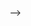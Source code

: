 <!--
# 📝 Selected Publications 

<style>
.box {
  display: inline-block;
  background-color: lightgray;
}

.blue-text {
  color: blue;
}
</style>

(<sup>*</sup> indicates equal contribution;  <sup>#</sup> indicates corresponding authorship.) 


<div class='paper-box'><div class='paper-box-image'><div><div class="badge">BMVC 2024</div><img src='images/RAZA_BMVC.png' alt="sym" width="100%"></div></div>
<div class='paper-box-text' markdown="1">

[FLARE up your data: Diffusion-based Augmentation Method in Astronomical Imaging](https://arxiv.org/abs/2405.13267) \\
<b>Raza Imam<sup>*</sup><sup>#</sup></b>, Mohammed Talha Alam<sup>*</sup>, Mohsen Guizani, Fakhri Karray.  (BMVC 2024) <a href="https://github.com/Razaimam45/PlanetX_Dxb">code(+)data</a> 

- FLARE is a diffusion-based augmentation method which initially enhances the resolution of raw input samples. Given the widespread dispersion of these raw inputs in feature space, we have implemented a two-stage augmentation strategy. Also, we introduce an optimally distributed dataset via FLARE: SpaceNet, comprising approximately 12,900 samples.

</div>
</div>


<div class='paper-box'><div class='paper-box-image'><div><div class="badge">SPAICE 2024</div><img src='images/RAZA_CosmoCLIP.png' alt="sym" width="100%"></div></div>
<div class='paper-box-text' markdown="1">

[CosmoCLIP: Generalizing Large Vision-Language Models for Astronomical Imaging](https://arxiv.org/abs/2407.07315) \\
<b>Raza Imam<sup>*</sup><sup>#</sup></b>, Mohammed Talha Alam<sup>*</sup>, Umaima Rahman, Mohsen Guizani, Fakhri Karray.  (SPAICE 2024)

- We introduce CosmoCLIP, an astronomical image-text contrastive learning framework precisely fine-tuned on the pre-trained CLIP model using SpaceNet and BLIP-based captions. The rich semantics derived from this SpaceNet and BLIP descriptions, when learned contrastively, enable CosmoCLIP to achieve superior generalization across various in-domain and out-of-domain tasks in astronomical imaging.

</div>
</div>


<div class='paper-box'><div class='paper-box-image'><div><div class="badge">ICCE 2024</div><img src='images/RAZA_evoke.png' alt="sym" width="100%"></div></div>
<div class='paper-box-text' markdown="1">

[EVOKE: Emotion Enabled Virtual Avatar Mapping Using Optimized Knowledge Distillation](https://ieeexplore.ieee.org/abstract/document/10444200/) \\
Maryam Nadeem<sup>#</sup>, <b>Raza Imam<sup>*</sup></b>, Rouqaiah Al-Refai<sup>*</sup>, Meriem Chkir, Mohamad Hoda, Abdulmotaleb El Saddik. (ICCE 2024) 

- EVOKE leverages knowledge distillation involving multi-label classification on the publicly available DEAP dataset, which covers valence, arousal, and dominance as primary emotional classes. Remarkably, our distilled model, a CNN with only two convolutional layers and 18 times fewer parameters than the teacher model, achieves competitive results, boasting an accuracy of 87% while demanding far less computational resources. This equilibrium between performance and deployability positions our framework as an ideal choice for virtual environment systems. Furthermore, the multi-label classification outcomes are utilized to map emotions onto custom-designed 3D avatars.

</div>
</div>


<div class='paper-box'><div class='paper-box-image'><div><div class="badge">MICCAI 2023, spotlight</div><img src='images/RAZA_seda.png' alt="sym" width="100%"></div></div>
<div class='paper-box-text' markdown="1">

[SEDA: Self-ensembling ViT with Defensive Distillation and Adversarial Training for Robust Chest X-Rays Classification](https://arxiv.org/abs/2308.07874) \\
<b>Raza Imam<sup>#</sup></b>, Ibrahim Almakky, Salma Alrashdi, Baketah Alrashdi, Mohammad Yaqub. (MICCAI 2023) <a href="https://github.com/Razaimam45/SEDA">code</a> 

- SEDA utilizes efficient CNN blocks to learn spatial features with various levels of abstraction from feature representations extracted from intermediate ViT blocks, that are largely unaffected by adversarial perturbations. Furthermore, SEDA leverages adversarial training in combination with defensive distillation for improved robustness against adversaries. Extensive experiments performed with the proposed architecture and training paradigm on publicly available Tuberculosis x-ray dataset shows SOTA efficacy of SEDA compared to SEViT in terms of computational efficiency with 70x times lighter framework and enhanced robustness of +9%.

</div>
</div>


<div class='paper-box'><div class='paper-box-image'><div><div class="badge">MIUA 2023</div><img src='images/RAZA_defensive_diffusion.png' alt="sym" width="100%"></div></div>
<div class='paper-box-text' markdown="1">
[On enhancing the robustness of Vision Transformers: Defensive Diffusion](https://arxiv.org/abs/2305.08031) \\
  <b>Raza Imam</b>, Muhammad Huzaifa<sup>#</sup>, Mohammed El-Amine Azz.
  (MIUA 2023) <a href="https://github.com/Muhammad-Huzaifaa/Defensive_Diffusion">code</a> 

- In this work, we introduced a defensive diffusion technique as an adversarial purifier to eliminate adversarial noise introduced by attackers in the original image. By utilizing the denoising capabilities of the diffusion model, we employ a reverse diffusion process to effectively eliminate the adversarial noise from the attack sample, resulting in a cleaner image that is then fed into the ViT blocks. Extensive experiments conducted on a publicly available Tuberculosis X-ray dataset validate the computational efficiency and improved robustness achieved by our proposed architecture.
</div>
</div>


<!-- <div class='paper-box'><div class='paper-box-image'><div><div class="badge">UAI 2023</div><img src='images/RAZA_brain tumor.jpeg' alt="sym" width="100%"></div></div>
<div class='paper-box-text' markdown="1">

[Optimizing Brain Tumor Classification: A Comprehensive Study on Transfer Learning and Imbalance Handling in Deep Learning Models](https://arxiv.org/abs/2308.06821) \\
<b>Raza Imam<sup>#</sup></b>, Mohammed Talha Alam. 
(UAI 2023) <a href="https://github.com/Razaimam45/AI701-Project-Transfer-Learning-approach-for-imbalance-classification-of-Brain-Tumor-MRI-">code</a> 

- In this work, we present a novel deep learning-based approach, called Transfer Learning-CNN, for brain tumor classification using MRI data. The proposed model leverages the predictive capabilities of existing publicly available models by utilizing their pre-trained weights and transferring those weights to the CNN. We investigate the impact of different loss functions, including focal loss, and oversampling methods, such as SMOTE and ADASYN, in addressing the data imbalance issue. Notably, the proposed strategy, which combines VGG-16 and CNN, achieved an impressive accuracy rate of 96%, surpassing alternative approaches significantly.
</div>
</div> -->

<!--
<div class='paper-box'><div class='paper-box-image'><div><div class="badge">Elsevier JKSU</div><img src='images/RAZA_abe_survey.jpg' alt="sym" width="100%"></div></div>
<div class='paper-box-text' markdown="1">

[A systematic literature review of attribute based encryption in health services](https://www.sciencedirect.com/science/article/pii/S1319157822002269) \\
<b>Raza Imam</b>, Kaushal Kumar, Syed Mehran Raza, Rumi Sadaf, Faisal Anwer<sup>#</sup>, Noor Fatima, Mohammad Nadeem, Mohamed Abbas, Obaidur Rahman. (Elsevier JKSU)

- This survey presents a systematic and comprehensive study of ABE works concerning E-Health as the authors rigorously investigate healthcare-focused ABE frameworks and examine them based on various descriptive criteria, along with categorizing them systematically in 10 distinct domains and sub-domains, ultimately offering observations and potential recommendations. The descriptive research design, significant findings along with the suggested future works will help future research in ABE to secure the existing E-Health data sharing more effectively.
</div>
</div>

<!-- - <span style="color: blue; background-color: lightgray; "> ICCV 2023 </span>&nbsp;[Rethinking Data Distillation: Do Not Overlook Calibration](https://arxiv.org/abs/2307.12463), D. Zhu, B. Lei, **Jie Zhang**, Y. Fang, Y. Xie, R. Zhang, D. Xu. 
- <span style="color: blue; background-color: lightgray; "> ICCV 2023 </span>&nbsp;[TARGET: Federated Class-Continual Learning via Exemplar-Free Distillation](https://arxiv.org/abs/2303.06937), **Jie Zhang**, Chen Chen, Weiming Zhuang, Lingjuan Lv. 
- <span style="color: blue; background-color: lightgray; "> ICLR 2023 </span>&nbsp;[IDEAL: Query-Efficient Data-Free Learning from Black-Box Models](https://openreview.net/pdf?id=ConT6H7MWL), **Jie Zhang<sup>*</sup>**, Chen Chen<sup>*</sup>, Lingjuan Lyu. <a href="https://github.com/SonyResearch/IDEAL">code</a> 
- <span style="color: blue; background-color: lightgray; "> Best Student Paper Award, AAAI 2022 FL workshop </span>&nbsp;[GEAR: A Margin-based Federated Adversarial Training Approach](https://federated-learning.org/fl-aaai-2022/Papers/FL-AAAI-22_paper_34.pdf), Chen Chen<sup>*</sup>, **Jie Zhang**<sup>*</sup>, Lingjuan Lyu.  -->

-->
